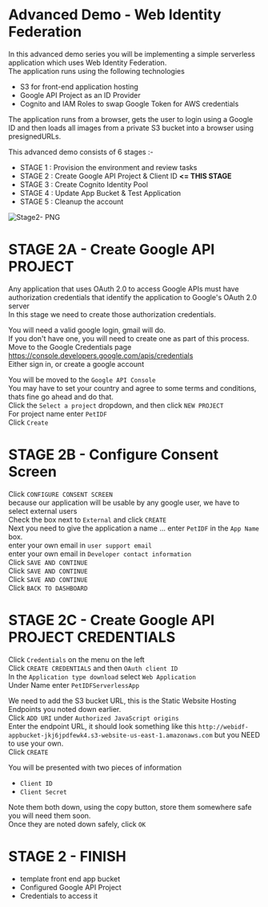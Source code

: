 # Advanced Demo - Web Identity Federation

In this advanced demo series you will be implementing a simple serverless application which uses Web Identity Federation.  
The application runs using the following technologies  

- S3 for front-end application hosting  
- Google API Project as an ID Provider  
- Cognito and IAM Roles to swap Google Token for AWS credentials  

The application runs from a browser, gets the user to login using a Google ID and then loads all images from a private S3 bucket into a browser using presignedURLs.  

This advanced demo consists of 6 stages :-  

- STAGE 1 : Provision the environment and review tasks   
- STAGE 2 : Create Google API Project & Client ID **<= THIS STAGE**  
- STAGE 3 : Create Cognito Identity Pool  
- STAGE 4 : Update App Bucket & Test Application  
- STAGE 5 : Cleanup the account  

![Stage2- PNG](https://github.com/acantril/learn-cantrill-io-labs/blob/master/aws-cognito-web-identity-federation/02_LABINSTRUCTIONS/ARCHITECTURE-STAGE2.png)  


# STAGE 2A - Create Google API PROJECT  

Any application that uses OAuth 2.0 to access Google APIs must have authorization credentials that identify the application to Google's OAuth 2.0 server  
In this stage we need to create those authorization credentials.  

You will need a valid google login, gmail will do.  
If you don't have one, you will need to create one as part of this process.  
Move to the Google Credentials page https://console.developers.google.com/apis/credentials    
Either sign in, or create a google account  

You will be moved to the `Google API Console`    
You may have to set your country and agree to some terms and conditions, thats fine go ahead and do that.    
Click the `Select a project` dropdown, and then click `NEW PROJECT`   
For project name enter `PetIDF`  
Click `Create`    

# STAGE 2B - Configure Consent Screen  

Click `CONFIGURE CONSENT SCREEN`    
because our application will be usable by any google user, we have to select external users  
Check the box next to `External` and click `CREATE`  
Next you need to give the application a name ... enter `PetIDF` in the `App Name` box.   
enter your own email in `user support email`  
enter your own email in `Developer contact information`  
Click `SAVE AND CONTINUE`   
Click `SAVE AND CONTINUE`  
Click `SAVE AND CONTINUE`  
Click `BACK TO DASHBOARD`    


# STAGE 2C - Create Google API PROJECT CREDENTIALS  

Click `Credentials` on the menu on the left   
Click `CREATE CREDENTIALS` and then `OAuth client ID`   
In the `Application type download` select `Web Application`   
Under Name enter `PetIDFServerlessApp`  

We need to add the S3 bucket URL, this is the Static Website Hosting Endpoints you noted down earlier.   
Click `ADD URI` under `Authorized JavaScript origins`   
Enter the endpoint URL, it should look something like this `http://webidf-appbucket-jkj6jpdfewk4.s3-website-us-east-1.amazonaws.com` but you NEED to use your own.   
Click `CREATE`  

You will be presented with two pieces of information  

- `Client ID`  
- `Client Secret`  

Note them both down, using the copy button, store them somewhere safe you will need them soon.  
Once they are noted down safely, click `OK`   

# STAGE 2 - FINISH  

- template front end app bucket
- Configured Google API Project
- Credentials to access it





